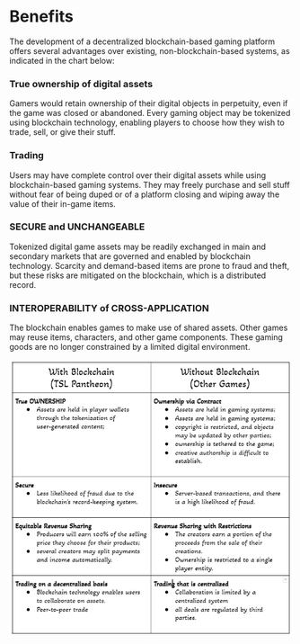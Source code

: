 # Benefits

The development of a decentralized blockchain-based gaming platform offers several advantages over existing, non-blockchain-based systems, as indicated in the chart below:



### True ownership of digital assets

Gamers would retain ownership of their digital objects in perpetuity, even if the game was closed or abandoned. Every gaming object may be tokenized using blockchain technology, enabling players to choose how they wish to trade, sell, or give their stuff.



### **Trading**

Users may have complete control over their digital assets while using blockchain-based gaming systems. They may freely purchase and sell stuff without fear of being duped or of a platform closing and wiping away the value of their in-game items.



### **SECURE and UNCHANGEABLE**

Tokenized digital game assets may be readily exchanged in main and secondary markets that are governed and enabled by blockchain technology. Scarcity and demand-based items are prone to fraud and theft, but these risks are mitigated on the blockchain, which is a distributed record.



### **INTEROPERABILITY of CROSS-APPLICATION**

The blockchain enables games to make use of shared assets. Other games may reuse items, characters, and other game components. These gaming goods are no longer constrained by a limited digital environment.

![](<../.gitbook/assets/INTEROPERABILITY of CROSS-APPLICATION.PNG>)
